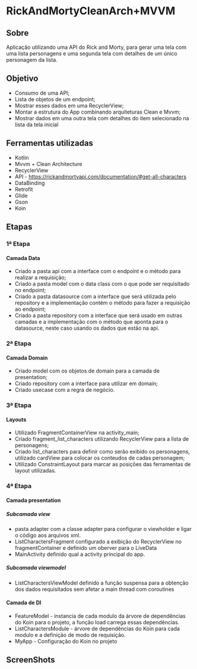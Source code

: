 # RickAndMortyCleanArch+MVVM

## Sobre
Aplicação utilizando uma API do Rick and Morty, para gerar uma tela com uma lista personagens e uma segunda tela com detalhes de um único personagem da lista.

## Objetivo
- Consumo de uma API;
- Lista de objetos de um endpoint;
- Mostrar esses dados em uma RecyclerView;
- Montar a estrutura do App combinando arquiteturas Clean e Mvvm;
- Mostrar dados em uma outra tela com detalhes do item selecionado na lista da tela inicial

## Ferramentas utilizadas
- Kotlin
- Mvvm + Clean Architecture
- RecyclerView
- API - https://rickandmortyapi.com/documentation/#get-all-characters
- DataBinding 
- Retrofit
- Glide
- Gson
- Koin

## Etapas

### 1ª Etapa
#### Camada Data
- Criado a pasta api com a interface com o endpoint e o método para realizar a requisição;
- Criado a pasta model com o data class com o que pode ser requisitado no endpoint;
- Criado a pasta datasource com a interface que será utilizada pelo repository e a implementação contém o método para fazer a requisição ao endpoint;
- Criado a pasta repository com a interface que será usado em outras camadas e a implementação com o método que aponta para o datasource, neste caso usando os dados que estão na api.

### 2ª Etapa
#### Camada Domain
- Criado model com os objetos de domain para a camada de presentation;
- Criado repository com a interface para utilizar em domain;
- Criado usecase com a regra de negócio.

### 3ª Etapa
#### Layouts
- Utilizado FragmentContainerView na activity_main;
- Criado fragment_list_characters utilizando RecyclerView para a lista de personagens;
- Criado list_characters para definir como serão exibido os personagens, utilizado cardView para colocar os conteudos de cadas personagem;
- Utilizado ConstraintLayout para marcar as posições das ferramentas de layout utilizadas.

### 4ª Etapa
#### Camada presentation
##### Subcamada view
- pasta adapter com a classe adapter para configurar o viewholder e ligar o código aos arquivos xml.
- ListCharactersFragment configurado a exibição do RecyclerView no fragmentContainer e definido um oberver para o LiveData
- MainActivity definido qual a activity principal do app.
##### Subcamada viewmodel
- ListCharactersViewModel definido a função suspensa para a obtenção dos dados requisitados sem afetar a main thread com coroutines

#### Camada de DI
- FeatureModel - instancia de cada modulo da árvore de dependências do Koin para o projeto, a função load carrega essas dependências.
- ListCharactersModule - árvore de dependências do Koin para cada modulo e a definição de modo de requisição.
- MyApp - Configuração do Koin no projeto

## ScreenShots
